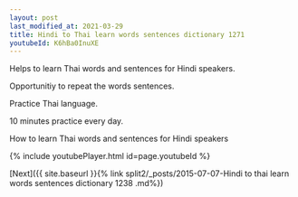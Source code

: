 ```yaml
---
layout: post
last_modified_at: 2021-03-29
title: Hindi to Thai learn words sentences dictionary 1271 
youtubeId: K6hBa0InuXE
---
```

 
 
Helps to learn Thai words and sentences for Hindi speakers.

Opportunitiy to repeat the words sentences. 

Practice Thai language. 
 
10 minutes practice every day. 
 
How to learn Thai words and sentences for Hindi speakers 
 
{% include youtubePlayer.html id=page.youtubeId %}
 
 
[Next]({{ site.baseurl }}{% link  split2/_posts/2015-07-07-Hindi to thai learn words sentences dictionary 1238 .md%})
 
